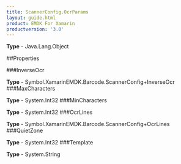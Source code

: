```yaml
---
title: ScannerConfig.OcrParams
layout: guide.html
product: EMDK For Xamarin 
productversion: '3.0' 
---
```


    

**Type** - Java.Lang.Object

##Properties

###InverseOcr

        

**Type** - Symbol.XamarinEMDK.Barcode.ScannerConfig+InverseOcr
###MaxCharacters

        

**Type** - System.Int32
###MinCharacters

        

**Type** - System.Int32
###OcrLines

        

**Type** - Symbol.XamarinEMDK.Barcode.ScannerConfig+OcrLines
###QuietZone

        

**Type** - System.Int32
###Template

        

**Type** - System.String
